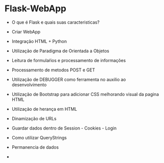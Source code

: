 # Flask-WebApp

- O que é Flask e quais suas caracteristicas?
- Criar WebApp
- Integração HTML + Python
- Utilização de Paradigma de Orientada a Objetos
- Leitura de formulaŕios e processamento de informações
- Processamento de metodos POST e GET
- Utilização de DEBUGGER como ferramenta no auxilio ao desenvolvimento
- Utilização de Bootstrap para adicionar CSS melhorando visual da pagina HTML
- Utilização de herança em HTML
- Dinamização de URLs
- Guardar dados dentro de Session - Cookies - Login
- Como utilizar QueryStrings

- Permanencia de dados
- 



